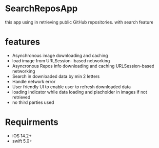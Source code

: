 # SearchReposApp
this app using in  retrieving public GitHub repositories، with search feature

# features

- Asynchronous image downloading and caching
- load image from URLSession- based networking
- Asyncronous Repos info downloading and caching URLSession-based networking
- Search in downloaded data by min 2 letters
- Handle network error
- User friendly UI to enable user to refresh downloaded data
- loading indicator while data loading and placholder in images if not retrieved
- no third parties used

# Requirments
- iOS 14.2+
- swift 5.0+
